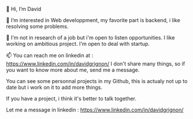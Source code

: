 👋 Hi, I’m David

👀 I’m interested in Web developpment, my favorite part is backend, i like resolving some problems.

💞️ I'm not in research of a job but i'm open to listen opportunities. I like working on ambitious project. I'm open to deal with startup.

📫 You can reach me on linkedin at : https://www.linkedin.com/in/davidgrignon/
I don't share many things, so if you want to know more about me, send me a message.

You can see some personnal projects in my Github, this is actualy not up to date but i work on it to add more things.

If you have a project, i think it's better to talk together.

Let me a message in linkedin : https://www.linkedin.com/in/davidgrignon/
